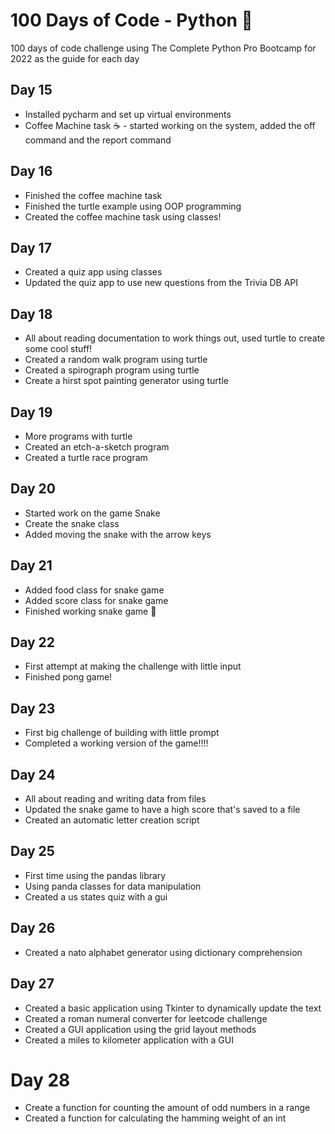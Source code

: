 # 100 Days of Code - Python 🐍
100 days of code challenge using The Complete Python Pro Bootcamp for 2022 as the guide for each day

## Day 15 
 - Installed pycharm and set up virtual environments
 - Coffee Machine task ☕️ - started working on the system, added the off command and the report command
## Day 16
 - Finished the coffee machine task
 - Finished the turtle example using OOP programming
 - Created the coffee machine task using classes!
## Day 17
 - Created a quiz app using classes
 - Updated the quiz app to use new questions from the Trivia DB API
## Day 18
 - All about reading documentation to work things out, used turtle to create some cool stuff!
 - Created a random walk program using turtle
 - Created a spirograph program using turtle
 - Create a hirst spot painting generator using turtle
## Day 19
 - More programs with turtle
 - Created an etch-a-sketch program
 - Created a turtle race program

## Day 20
- Started work on the game Snake
- Create the snake class 
- Added moving the snake with the arrow keys

## Day 21
- Added food class for snake game
- Added score class for snake game
- Finished working snake game 🎉

## Day 22
- First attempt at making the challenge with little input
- Finished pong game!

## Day 23
- First big challenge of building with little prompt
- Completed a working version of the game!!!!

## Day 24
- All about reading and writing data from files
- Updated the snake game to have a high score that's saved to a file
- Created an automatic letter creation script

## Day 25
- First time using the pandas library
- Using panda classes for data manipulation
- Created a us states quiz with a gui

## Day 26
- Created a nato alphabet generator using dictionary comprehension

## Day 27
- Created a basic application using Tkinter to dynamically update the text
- Created a roman numeral converter for leetcode challenge
- Created a GUI application using the grid layout methods
- Created a miles to kilometer application with a GUI

# Day 28
- Create a function for counting the amount of odd numbers in a range
- Created a function for calculating the hamming weight of an int